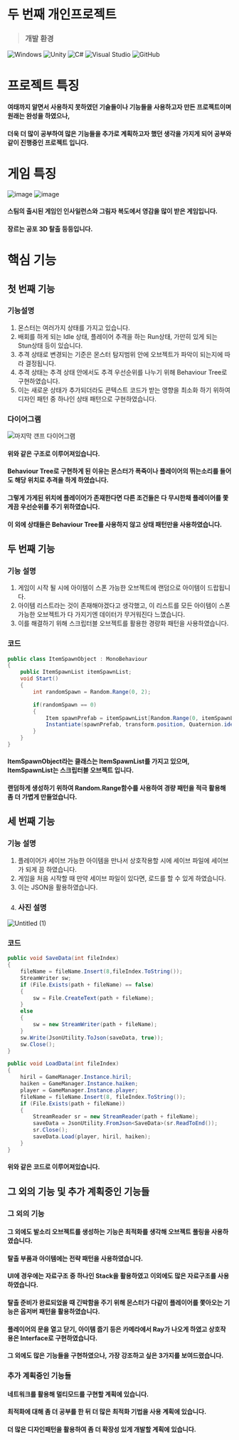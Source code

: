 # 두 번째 개인프로젝트
> ### **개발 환경**

![Windows](https://img.shields.io/badge/Windows-0078D6?style=for-the-badge&logo=windows&logoColor=white)
![Unity](https://img.shields.io/badge/unity-%23000000.svg?style=for-the-badge&logo=unity&logoColor=white)
![C#](https://img.shields.io/badge/c%23-%23239120.svg?style=for-the-badge&logo=csharp&logoColor=white)
![Visual Studio](https://img.shields.io/badge/Visual%20Studio-5C2D91.svg?style=for-the-badge&logo=visual-studio&logoColor=white)
![GitHub](https://img.shields.io/badge/github-%23121011.svg?style=for-the-badge&logo=github&logoColor=white)
# 프로젝트 특징
#### 여태까지 알면서 사용하지 못하였던 기술들이나 기능들을 사용하고자 만든 프로젝트이며 원래는 완성을 하였으나,
#### 더욱 더 많이 공부하여 많은 기능들을 추가로 계획하고자 했던 생각을 가지게 되어 공부와 같이 진행중인 프로젝트 입니다.
# 게임 특징
![image](https://github.com/kimkimsun/Final-Project/assets/116052108/51e69b03-85db-4f19-bf30-abbcd6ee37a3) ![image](https://github.com/kimkimsun/Final-Project/assets/116052108/2c4bfa37-a868-4f28-a54c-ab72ab407366)
#### 스팀의 출시된 게임인 인사일런스와 그림자 복도에서 영감을 많이 받은 게임입니다.
#### 장르는 공포 3D 탈출 등등입니다.
# **핵심 기능**
## 첫 번째 기능
### 기능설명
1. 몬스터는 여러가지 상태를 가지고 있습니다.
2. 배회를 하게 되는 Idle 상태, 플레이어 추격을 하는 Run상태, 가만히 있게 되는 Stun상태 등이 있습니다.
3. 추격 상태로 변경되는 기준은 몬스터 탐지범위 안에 오브젝트가 파악이 되는지에 따라 결정됩니다.
4. 추격 상태는 추격 상태 안에서도 추격 우선순위를 나누기 위해 Behaviour Tree로 구현하였습니다.
5. 이는 새로운 상태가 추가되더라도 콘텍스트 코드가 받는 영향을 최소화 하기 위하여 디자인 패턴 중 하나인 상태 패턴으로 구현하였습니다.

### 다이어그램
![마지막 갠프 다이어그램](https://github.com/kimkimsun/Final-Project/assets/116052108/92d02242-a0df-4550-b5da-029a79d78410)
#### 위와 같은 구조로 이루어져있습니다.
#### Behaviour Tree로 구현하게 된 이유는 몬스터가 폭죽이나 플레이어의 뛰는소리를 들어도 해당 위치로 추격을 하게 하였습니다.
#### 그렇게 가게된 위치에 플레이어가 존재한다면 다른 조건들은 다 무시한채 플레이어를 쫓게끔 우선순위를 주기 위하였습니다.
#### 이 외에 상태들은 Behaviour Tree를 사용하지 않고 상태 패턴만을 사용하였습니다.

## 두 번째 기능
### 기능 설명
1. 게임이 시작 될 시에 아이템이 스폰 가능한 오브젝트에 랜덤으로 아이템이 드랍됩니다.
2. 아이템 리스트라는 것이 존재해야겠다고 생각했고, 이 리스트를 모든 아이템이 스폰 가능한 오브젝트가 다 가지기엔 데이터가 무거워진다 느꼈습니다.
3. 이를 해결하기 위해 스크립터블 오브젝트를 활용한 경량화 패턴을 사용하였습니다.
### 코드
```C#
public class ItemSpawnObject : MonoBehaviour
{
    public ItemSpawnList itemSpawnList;
    void Start()
    {
        int randomSpawn = Random.Range(0, 2);

        if(randomSpawn == 0)
        {
            Item spawnPrefab = itemSpawnList[Random.Range(0, itemSpawnList.Count)];
            Instantiate(spawnPrefab, transform.position, Quaternion.identity);
        }
    }
}
```
#### ItemSpawnObject라는 클래스는 ItemSpawnList를 가지고 있으며, ItemSpawnList는 스크립터블 오브젝트 입니다.
#### 랜덤하게 생성하기 위하여 Random.Range함수를 사용하여 경량 패턴을 적극 활용해 좀 더 가볍게 만들었습니다.
## 세 번째 기능
### 기능 설명
1. 플레이어가 세이브 가능한 아이템을 만나서 상호작용할 시에 세이브 파일에 세이브가 되게 끔 하였습니다.
2. 게임을 처음 시작할 때 만약 세이브 파일이 있다면, 로드를 할 수 있게 하였습니다.
3. 이는 JSON을 활용하였습니다.
4. ### 사진 설명
![Untitled (1)](https://github.com/kimkimsun/Final-Project/assets/116052108/82d25ae6-2e6e-4744-a697-70154e354a2c)
### 코드
``` C#
public void SaveData(int fileIndex)
{
    fileName = fileName.Insert(8,fileIndex.ToString());
    StreamWriter sw;
    if (File.Exists(path + fileName) == false)
    {
        sw = File.CreateText(path + fileName);
    }
    else
    {
        sw = new StreamWriter(path + fileName);
    }
    sw.Write(JsonUtility.ToJson(saveData, true));
    sw.Close();
}

public void LoadData(int fileIndex)
{
    hiril = GameManager.Instance.hiril;
    haiken = GameManager.Instance.haiken;
    player = GameManager.Instance.player;
    fileName = fileName.Insert(8, fileIndex.ToString());
    if (File.Exists(path + fileName))
    {
        StreamReader sr = new StreamReader(path + fileName);
        saveData = JsonUtility.FromJson<SaveData>(sr.ReadToEnd());
        sr.Close();
        saveData.Load(player, hiril, haiken);
    }
}
```
#### 위와 같은 코드로 이루어져있습니다.
## 그 외의 기능 및 추가 계획중인 기능들
### 그 외의 기능
#### 그 외에도 발소리 오브젝트를 생성하는 기능은 최적화를 생각해 오브젝트 풀링을 사용하였습니다.
#### 탈출 부품과 아이템에는 전략 패턴을 사용하였습니다.
#### UI에 경우에는 자료구조 중 하나인 Stack을 활용하였고 이외에도 많은 자료구조를 사용하였습니다.
#### 탈출 준비가 완료되었을 때 긴박함을 주기 위해 몬스터가 다같이 플레이어를 쫓아오는 기능은 옵저버 패턴을 활용하였습니다.
#### 플레이어의 문을 열고 닫기, 아이템 줍기 등은 카메라에서 Ray가 나오게 하였고 상호작용은 Interface로 구현하였습니다.
#### 그 외에도 많은 기능들을 구현하였으나, 가장 강조하고 싶은 3가지를 보여드렸습니다.
### 추가 계획중인 기능들
#### 네트워크를 활용해 멀티모드를 구현할 계획에 있습니다.
#### 최적화에 대해 좀 더 공부를 한 뒤 더 많은 최적화 기법을 사용 계획에 있습니다.
#### 더 많은 디자인패턴을 활용하여 좀 더 확장성 있게 개발할 계획에 있습니다.
